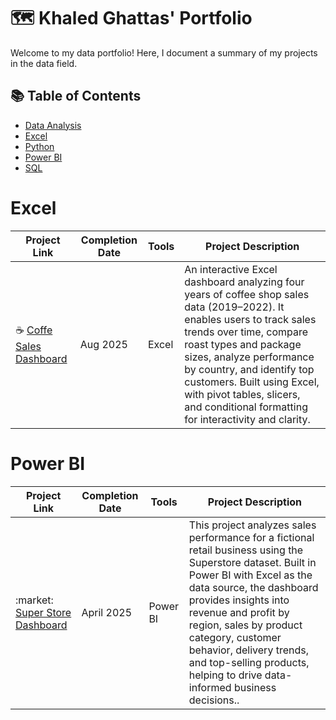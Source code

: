 # 🗺 Khaled Ghattas' Portfolio

Welcome to my data portfolio! Here, I document a summary of my projects in the data field. 

## 📚 Table of Contents
- [Data Analysis](#data-analysis)
- [Excel](#excel)
- [Python](#python)
- [Power BI](#power-bi)
- [SQL](#sql)

# Excel
| Project Link | Completion Date | Tools | Project Description | 
|---|---|---|---|
| :coffee: [Coffe Sales Dashboard](https://github.com/khaleedgt/CoffeSalesDashboard) | Aug 2025 |Excel|An interactive Excel dashboard analyzing four years of coffee shop sales data (2019–2022). It enables users to track sales trends over time, compare roast types and package sizes, analyze performance by country, and identify top customers. Built using Excel, with pivot tables, slicers, and conditional formatting for interactivity and clarity.|

# Power BI
| Project Link | Completion Date | Tools | Project Description | 
|---|---|---|---|
| :market: [Super Store Dashboard](https://github.com/khaleedgt/Superstore) | April 2025 |Power BI|This project analyzes sales performance for a fictional retail business using the Superstore dataset. Built in Power BI with Excel as the data source, the dashboard provides insights into revenue and profit by region, sales by product category, customer behavior, delivery trends, and top-selling products, helping to drive data-informed business decisions..|
